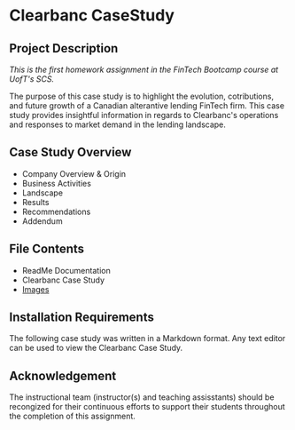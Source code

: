 # Clearbanc CaseStudy

## Project Description

*This is the first homework assignment in the FinTech Bootcamp course at UofT's SCS.*

The purpose of this case study is to highlight the evolution, cotributions, and future growth of a Canadian alterantive lending FinTech firm. This case study provides insightful information in regards to Clearbanc's operations and responses to market demand in the lending landscape.

## Case Study Overview

* Company Overview & Origin
* Business Activities
* Landscape
* Results
* Recommendations
* Addendum

## File Contents

* ReadMe Documentation
* Clearbanc Case Study
* [Images](Images/)

## Installation Requirements

The following case study was written in a Markdown format. Any text editor can be used to view the Clearbanc Case Study.

## Acknowledgement

The instructional team (instructor(s) and teaching assisstants) should be recongized for their continuous efforts to support their students throughout the completion of this assignment.
